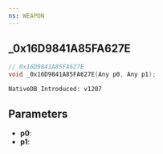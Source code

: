 ```yaml
---
ns: WEAPON
---
```

## _0x16D9841A85FA627E

```c
// 0x16D9841A85FA627E
void _0x16D9841A85FA627E(Any p0, Any p1);
```

```
NativeDB Introduced: v1207
```

## Parameters
* **p0**:
* **p1**:
